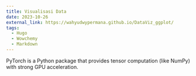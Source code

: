 ```yaml
---
title: Visualisasi Data
date: 2023-10-26
external_link: https://wahyudwypermana.github.io/DataViz_ggplot/
tags:
  - Hugo
  - Wowchemy
  - Markdown
---
```


PyTorch is a Python package that provides tensor computation (like NumPy) with strong GPU acceleration.

<!--more-->
